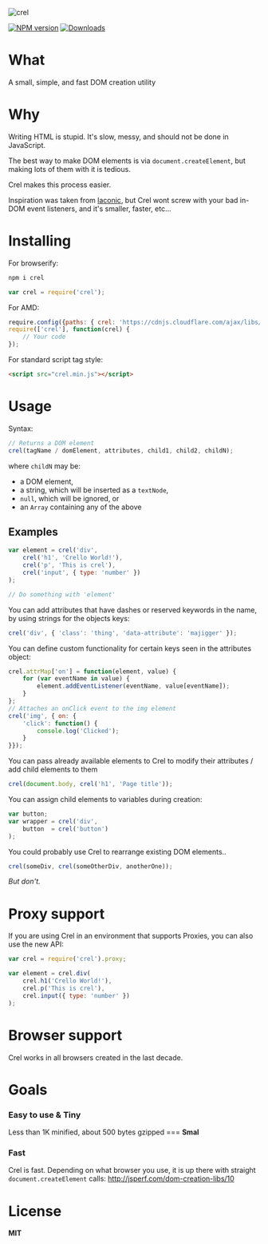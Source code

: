 ![crel](logo.png)

[![NPM version][npm-image]][npm-url]
[![Downloads][downloads-image]][downloads-url]

# What

A small, simple, and fast DOM creation utility

# Why

Writing HTML is stupid. It's slow, messy, and should not be done in JavaScript.

The best way to make DOM elements is via `document.createElement`, but making lots of them with it is tedious.

Crel makes this process easier.

Inspiration was taken from [laconic](https://github.com/joestelmach/laconic), but Crel wont screw with your bad in-DOM event listeners, and it's smaller,
faster, etc...

# Installing

For browserify:

```bash
npm i crel
```

```javascript
var crel = require('crel');
```

For AMD:

```javascript
require.config({paths: { crel: 'https://cdnjs.cloudflare.com/ajax/libs/crel/3.1.0/crel.min' }});
require(['crel'], function(crel) {
    // Your code
});
```

For standard script tag style:

```html
<script src="crel.min.js"></script>
```

# Usage

Syntax:

```javascript
// Returns a DOM element
crel(tagName / domElement, attributes, child1, child2, childN);
```

where `childN` may be:

- a DOM element,
- a string, which will be inserted as a `textNode`,
- `null`, which will be ignored, or
- an `Array` containing any of the above

## Examples

```javascript
var element = crel('div',
    crel('h1', 'Crello World!'),
    crel('p', 'This is crel'),
    crel('input', { type: 'number' })
);

// Do something with 'element'
```

You can add attributes that have dashes or reserved keywords in the name, by using strings for the objects keys:

```javascript
crel('div', { 'class': 'thing', 'data-attribute': 'majigger' });
```

You can define custom functionality for certain keys seen in the attributes
object:

```javascript
crel.attrMap['on'] = function(element, value) {
    for (var eventName in value) {
        element.addEventListener(eventName, value[eventName]);
    }
};
// Attaches an onClick event to the img element
crel('img', { on: {
    'click': function() {
        console.log('Clicked');
    }
}});
```

You can pass already available elements to Crel to modify their attributes / add child elements to them

```javascript
crel(document.body, crel('h1', 'Page title'));
```

You can assign child elements to variables during creation:

```javascript
var button;
var wrapper = crel('div',
    button  = crel('button')
);
```

You could probably use Crel to rearrange existing DOM elements..

```javascript
crel(someDiv, crel(someOtherDiv, anotherOne));
```

_But don't._

# Proxy support

If you are using Crel in an environment that supports Proxies, you can also use the new API:

```javascript
var crel = require('crel').proxy;

var element = crel.div(
    crel.h1('Crello World!'),
    crel.p('This is crel'),
    crel.input({ type: 'number' })
);
```

# Browser support

Crel works in all browsers created in the last decade.

# Goals

### Easy to use & Tiny

Less than 1K minified, about 500 bytes gzipped === **Smal**

### Fast

Crel is fast.
Depending on what browser you use, it is up there with straight `document.createElement` calls: http://jsperf.com/dom-creation-libs/10

# License

**MIT**

[npm-image]: https://img.shields.io/npm/v/crel.svg?style=flat-square
[npm-url]: https://npmjs.org/package/crel
[downloads-image]: http://img.shields.io/npm/dm/crel.svg?style=flat-square
[downloads-url]: https://npmjs.org/package/crel
